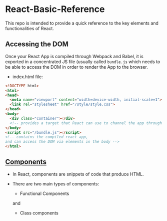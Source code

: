 # React-Basic-Reference

This repo is intended to provide a quick reference to the key elements and functionalities of React.

Accessing the DOM
---
Once your React App is compiled through Webpack and Babel, it is exported in a concentrated JS file (usually called ```bundle.js``` which needs to be able to access the DOM in order to render the App to the browser.

- index.html file:

```html
<!DOCTYPE html>
<html>
<head>
  <meta name="viewport" content="width=device-width, initial-scale=1">
  <link rel="stylesheet" href="/style/style.css">
</head>
<body>
  <div class="container"></div>
  <!-- provides a target that React can use to channel the app through -->
</body>
<script src="/bundle.js"></script>
<!-- contains the compiled react app,
and can access the DOM via elements in the body -->
</html>

```

## [Components](https://reactjs.org/docs/components-and-props.html)
- In React, components are snippets of code that produce HTML.
- There are two main types of components:
  - Functional Components

  and
  - Class components
